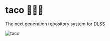 # taco 🌮🌮🌮
The next generation repository system for DLSS

![taco](https://user-images.githubusercontent.com/92044/34897877-016a4e36-f7b6-11e7-80e3-4edecfb2f89d.gif)
